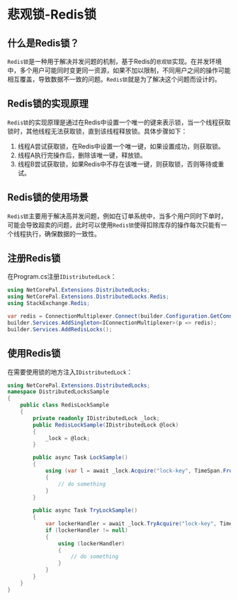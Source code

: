 # 悲观锁-Redis锁

## 什么是Redis锁？

`Redis锁`是一种用于解决并发问题的机制，基于Redis的`悲观锁`实现。在并发环境中，多个用户可能同时变更同一资源，如果不加以限制，不同用户之间的操作可能相互覆盖，导致数据不一致的问题。`Redis锁`就是为了解决这个问题而设计的。

## Redis锁的实现原理

`Redis锁`的实现原理是通过在Redis中设置一个唯一的键来表示锁，当一个线程获取锁时，其他线程无法获取锁，直到该线程释放锁。具体步骤如下：
1. 线程A尝试获取锁，在Redis中设置一个唯一键，如果设置成功，则获取锁。
2. 线程A执行完操作后，删除该唯一键，释放锁。
3. 线程B尝试获取锁，如果Redis中不存在该唯一键，则获取锁，否则等待或重试。

## Redis锁的使用场景

`Redis锁`主要用于解决高并发问题，例如在订单系统中，当多个用户同时下单时，可能会导致超卖的问题，此时可以使用`Redis锁`使得扣除库存的操作每次只能有一个线程执行，确保数据的一致性。

## 注册Redis锁

在Program.cs注册`IDistributedLock`：
```csharp
using NetCorePal.Extensions.DistributedLocks;
using NetCorePal.Extensions.DistributedLocks.Redis;
using StackExchange.Redis;

var redis = ConnectionMultiplexer.Connect(builder.Configuration.GetConnectionString("Redis")!);
builder.Services.AddSingleton<IConnectionMultiplexer>(p => redis);
builder.Services.AddRedisLocks();
```

## 使用Redis锁

在需要使用锁的地方注入`IDistributedLock`：
```csharp
using NetCorePal.Extensions.DistributedLocks;
namespace DistributedLocksSample
{
    public class RedisLockSample
    {
        private readonly IDistributedLock _lock;
        public RedisLockSample(IDistributedLock @lock)
        {
            _lock = @lock;
        }

        public async Task LockSample()
        {
            using (var l = await _lock.Acquire("lock-key", TimeSpan.FromSeconds(10)))
            {
                // do something
            }
        }
        
        public async Task TryLockSample()
        {
            var lockerHandler = await _lock.TryAcquire("lock-key", TimeSpan.FromSeconds(10)))
            if (lockerHandler != null)
            {
                using (lockerHandler)
                {
                    // do something
                }
            }
        }
    }
}
```
